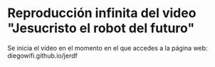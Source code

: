 Reproducción infinita del video "Jesucristo el robot del futuro"
=====

Se inicia el video en el momento en el que accedes a la página web: diegowifi.github.io/jerdf
